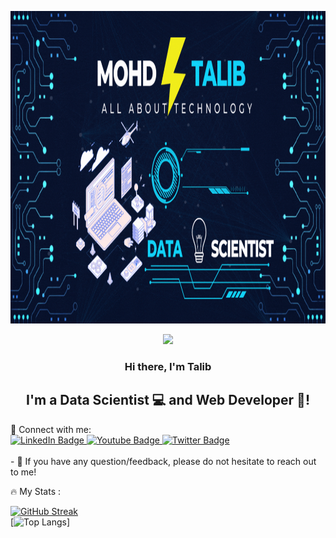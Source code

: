 
<p align="center">
  <a target="_blank" rel="noreferrer"><img src="https://github.com/MohdTalib0/MohdTalib0/blob/main/images/MOHD%20TALIB.gif" alt="my banner" height = "500" width = "1100"></a>
</p>
<div id="header" align="center">
  <img src="https://media.giphy.com/media/M9gbBd9nbDrOTu1Mqx/giphy.gif" width="100"/>
</div>
<h3 align="center">
Hi there, I'm Talib
</h3>

<h2 align="center">
I'm a Data Scientist 💻 and Web Developer 📸!
</h2> 
🤝 Connect with me:<br>

<div id="badges">
  <a href="https://www.linkedin.com/in/mohdtalib/">
    <img src="https://img.shields.io/badge/LinkedIn-blue?style=for-the-badge&logo=linkedin&logoColor=white" alt="LinkedIn Badge"/>
  </a>
  <a href="https://www.youtube.com/channel/UCHYMOMfSFNUIJYiIXXlFcPQ">
    <img src="https://img.shields.io/badge/YouTube-red?style=for-the-badge&logo=youtube&logoColor=white" alt="Youtube Badge"/>
  </a>
  <a href="https://twitter.com/Saiyed__talib">
    <img src="https://img.shields.io/badge/Twitter-blue?style=for-the-badge&logo=twitter&logoColor=white" alt="Twitter Badge"/>
  </a>
</div>
</br>
- 💬 If you have any question/feedback, please do not hesitate to reach out to me!

:fire: My Stats : <br>

[![GitHub Streak](http://github-readme-streak-stats.herokuapp.com?user=MohdTalib0&theme=merko&hide_border=true)](https://git.io/streak-stats)
<br>
[![Top Langs](https://github-readme-stats.vercel.app/api/top-langs/?username=MohdTalib0&layout=compact&theme=vision-friendly-dark)]

